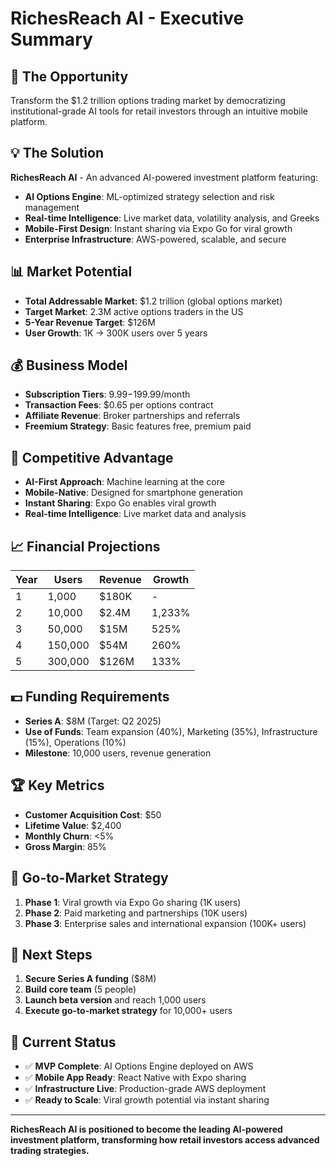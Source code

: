 # RichesReach AI - Executive Summary

## 🚀 **The Opportunity**
Transform the $1.2 trillion options trading market by democratizing institutional-grade AI tools for retail investors through an intuitive mobile platform.

## 💡 **The Solution**
**RichesReach AI** - An advanced AI-powered investment platform featuring:
- **AI Options Engine**: ML-optimized strategy selection and risk management
- **Real-time Intelligence**: Live market data, volatility analysis, and Greeks
- **Mobile-First Design**: Instant sharing via Expo Go for viral growth
- **Enterprise Infrastructure**: AWS-powered, scalable, and secure

## 📊 **Market Potential**
- **Total Addressable Market**: $1.2 trillion (global options market)
- **Target Market**: 2.3M active options traders in the US
- **5-Year Revenue Target**: $126M
- **User Growth**: 1K → 300K users over 5 years

## 💰 **Business Model**
- **Subscription Tiers**: $9.99-$199.99/month
- **Transaction Fees**: $0.65 per options contract
- **Affiliate Revenue**: Broker partnerships and referrals
- **Freemium Strategy**: Basic features free, premium paid

## 🎯 **Competitive Advantage**
- **AI-First Approach**: Machine learning at the core
- **Mobile-Native**: Designed for smartphone generation
- **Instant Sharing**: Expo Go enables viral growth
- **Real-time Intelligence**: Live market data and analysis

## 📈 **Financial Projections**
| Year | Users | Revenue | Growth |
|------|-------|---------|--------|
| 1    | 1,000 | $180K   | -      |
| 2    | 10,000| $2.4M   | 1,233% |
| 3    | 50,000| $15M    | 525%   |
| 4    | 150,000| $54M   | 260%   |
| 5    | 300,000| $126M  | 133%   |

## 💵 **Funding Requirements**
- **Series A**: $8M (Target: Q2 2025)
- **Use of Funds**: Team expansion (40%), Marketing (35%), Infrastructure (15%), Operations (10%)
- **Milestone**: 10,000 users, revenue generation

## 🏆 **Key Metrics**
- **Customer Acquisition Cost**: $50
- **Lifetime Value**: $2,400
- **Monthly Churn**: <5%
- **Gross Margin**: 85%

## 🚀 **Go-to-Market Strategy**
1. **Phase 1**: Viral growth via Expo Go sharing (1K users)
2. **Phase 2**: Paid marketing and partnerships (10K users)
3. **Phase 3**: Enterprise sales and international expansion (100K+ users)

## 🎯 **Next Steps**
1. **Secure Series A funding** ($8M)
2. **Build core team** (5 people)
3. **Launch beta version** and reach 1,000 users
4. **Execute go-to-market strategy** for 10,000+ users

## 📱 **Current Status**
- ✅ **MVP Complete**: AI Options Engine deployed on AWS
- ✅ **Mobile App Ready**: React Native with Expo sharing
- ✅ **Infrastructure Live**: Production-grade AWS deployment
- ✅ **Ready to Scale**: Viral growth potential via instant sharing

---

**RichesReach AI is positioned to become the leading AI-powered investment platform, transforming how retail investors access advanced trading strategies.**
